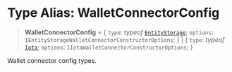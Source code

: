 # Type Alias: WalletConnectorConfig

> **WalletConnectorConfig** = \{ `type`: *typeof* [`EntityStorage`](../variables/WalletConnectorType.md#entitystorage); `options`: `IEntityStorageWalletConnectorConstructorOptions`; \} \| \{ `type`: *typeof* [`Iota`](../variables/WalletConnectorType.md#iota); `options`: `IIotaWalletConnectorConstructorOptions`; \}

Wallet connector config types.
